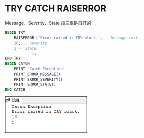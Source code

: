 # TRY CATCH RAISERROR

Message、Severity、State 這三個是自訂的

```sql
BEGIN TRY
    RAISERROR ('Error raised in TRY block.', -- Message text.  
    16, -- Severity.  
    1 -- State.  
            );  
END TRY
BEGIN CATCH
    PRINT 'Catch Exception'
    PRINT ERROR_MESSAGE()
    PRINT ERROR_SEVERITY()
    PRINT ERROR_STATE()
END CATCH
```

![Text](_images/01.png)
